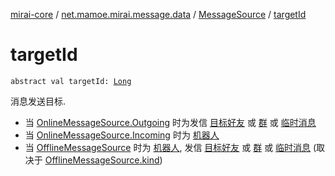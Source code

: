 [mirai-core](../../index.md) / [net.mamoe.mirai.message.data](../index.md) / [MessageSource](index.md) / [targetId](./target-id.md)

# targetId

`abstract val targetId: `[`Long`](https://kotlinlang.org/api/latest/jvm/stdlib/kotlin/-long/index.html)

消息发送目标.

* 当 [OnlineMessageSource.Outgoing](../-online-message-source/-outgoing/index.md) 时为发信 [目标好友](../../net.mamoe.mirai.contact/-friend/id.md) 或 [群](../../net.mamoe.mirai.contact/-group/id.md) 或 [临时消息](../../net.mamoe.mirai.contact/-user/id.md)
* 当 [OnlineMessageSource.Incoming](../-online-message-source/-incoming/index.md) 时为 [机器人](../../net.mamoe.mirai/-bot/id.md)
* 当 [OfflineMessageSource](../-offline-message-source/index.md) 时为 [机器人](../../net.mamoe.mirai/-bot/id.md), 发信 [目标好友](../../net.mamoe.mirai.contact/-friend/id.md) 或 [群](../../net.mamoe.mirai.contact/-group/id.md) 或 [临时消息](../../net.mamoe.mirai.contact/-user/id.md) (取决于 [OfflineMessageSource.kind](../-offline-message-source/kind.md))
